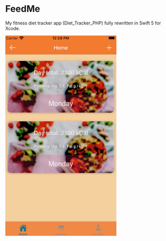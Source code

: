 # FeedMe
My fitness diet tracker app (Diet_Tracker_PHP) fully rewritten in Swift 5 for Xcode.  

 <img src="Image 18-07-2020 at 12.29.png" width="350" />
